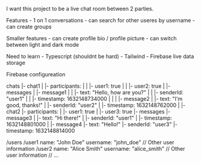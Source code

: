 I want this project to be a live chat room between 2 parties. 

Features
    - 1 on 1 conversations 
    - can search for other useres by username 
    - can create groups


Smaller features
    - can create profile bio / profile picture 
    - can switch between light and dark mode 


Need to learn 
    - Typescript (shouldnt be hard)
    - Tailwind 
    - Firebase live data storage 



Firebase configureation 

chats
  |- chat1
  |    |- participants:
  |    |    |- user1: true
  |    |    |- user2: true
  |    |- messages
  |         |- message1
  |         |    |- text: "Hello, how are you?"
  |         |    |- senderId: "user1"
  |         |    |- timestamp: 1632148734000
  |         |
  |         |- message2
  |              |- text: "I'm good, thanks!"
  |              |- senderId: "user2"
  |              |- timestamp: 1632148762000
  |
  |- chat2
       |- participants:
       |    |- user1: true
       |    |- user3: true
       |- messages
            |- message3
            |    |- text: "Hi there!"
            |    |- senderId: "user1"
            |    |- timestamp: 1632148801000
            |
            |- message4
                 |- text: "Hello!"
                 |- senderId: "user3"
                 |- timestamp: 1632148814000


/users
  /user1
    name: "John Doe"
    username: "john_doe"
    // Other user information
  /user2
    name: "Alice Smith"
    username: "alice_smith"
    // Other user information
  // ...
